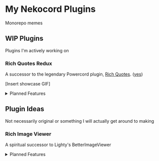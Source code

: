 # My Nekocord Plugins
Monorepo memes

## WIP Plugins
Plugins I'm actively working on

### Rich Quotes Redux
A successor to the legendary Powercord plugin, [Rich Quotes](https://github.com/AAGaming00/rich-quotes). ([yes](https://user-images.githubusercontent.com/14880945/104736592-80303380-5743-11eb-8224-2bae4fab6f15.png))

[Insert showcase GIF]

<details>
<summary>Planned Features</summary>

 - (Rich) Quotes
   - Customizable markdown formatted quote inserts.
   - Rendered natively for all plugin users via encoded ZWC markers.
   - Supports attachments.
   - Supports insertion of [bracketed inference] into the quote.
   - Supports selection (highlight) of a specific part of a message and/or message group.
   - When not selecting, defaults to a customizable character count.
   - Optionally removes Reply, Forward, & Copy Message Link buttons.
   - By default attaches to the chatbox across channels & can be further customized before sending.
   - Supports directly inlining (at risk of losing ZWC if edited).
   - Supports pre-send text replace hooks.
     - Server/channel is saved upon copying the message id, if copied externally you will prompted to search for the channel in a modal before your message is sent.
     - `\n> %message_id_here%\n` or `\nmessage_link_here\n for inlined quotes.
     - `[%message_id_here%]` or `text here message_link_here more text here` for counted references (upon sending, each reference becomes `[#number](message_link)` & a default (rich) quote is added at the end of the message unless configured otherwise).
 - Customizable in-chat message quote widget that replaces:
   - Replies
   - Forwards
   - Message Links
   - (Rich) Quotes
 - Customizable per-author & per-channel message resolver limits.
 - Customize whether different quote types resolve messages automatically or rely on the immediate message contents.
 - Click on partial/unresolved quote widgets to manually expand/resolve them.
 - Customizable message cache.
</details>

## Plugin Ideas
Not necessarily original or something I will actually get around to making

### Rich Image Viewer
A spiritual successor to Lighty's BetterImageViewer

<details>
<summary>Planned Features</summary>

 - Adds ability to view all images across the app (avatars, banners, server logos, emojis, stickers, role icons, group icons, badges)
 - Option to revert multi-attachment UI or use an inline carousel.
 - Option to swap out Discord's GIF search for other (better) engines.
 - Image viewer built completely custom to avoid constant breaking changes from Discord.
 - Zooming with customizable scope, size, and mode (different upscaling algo's & nearest neighbor).
 - In-app or external Image Reverse Search from several services.
 - Channel carousel (uses the Search API to find all images posted to the channel and allows you to browse through all of them).
 - Image downloader (downloads to a set directory, can be in sub-folders for different categories).
   - Supports feeding external links to system-installed yt-dlp to get original quality.
   - Embeds/opens images from downloads instead of from discord's cdn.
   - Supports timed or directory size based storage management
 - AI image upscaling
   - Supports scraping free sites
   - Supports various local upscaler CLIs
     - [Upscayl](https://github.com/upscayl/upscayl-ncnn)
     - [waifu2x-ncnn-vulkan](https://github.com/nihui/waifu2x-ncnn-vulkan)
     - [waifu2x-caffe](https://github.com/lltcggie/waifu2x-caffe) (Windows only)
</details>